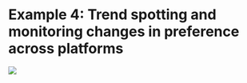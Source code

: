 # Example 4: Trend spotting and monitoring changes in preference across platforms

![](/trends.png)
